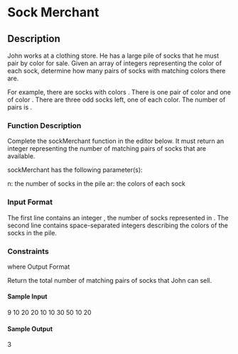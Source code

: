 # Sock Merchant
## Description

John works at a clothing store. He has a large pile of socks that he must pair by color for sale. Given an array of integers representing the color of each sock, determine how many pairs of socks with matching colors there are.

For example, there are  socks with colors . There is one pair of color  and one of color . There are three odd socks left, one of each color. The number of pairs is .
### Function Description

Complete the sockMerchant function in the editor below. It must return an integer representing the number of matching pairs of socks that are available.

sockMerchant has the following parameter(s):

n: the number of socks in the pile
ar: the colors of each sock
### Input Format

The first line contains an integer , the number of socks represented in .
The second line contains  space-separated integers describing the colors  of the socks in the pile.

### Constraints

 where
Output Format

Return the total number of matching pairs of socks that John can sell.

#### Sample Input

9
10 20 20 10 10 30 50 10 20

#### Sample Output

3

